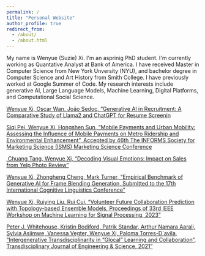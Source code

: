 ```yaml
---
permalink: /
title: "Personal Website"
author_profile: true
redirect_from: 
  - /about/
  - /about.html
---
```

My name is Wenyue (Suzie) Xi. I'm an asprinig PhD student. I'm currently working as Quantative Analyst at Bank of America. I have received Master in Computer Science from New York Unversity (NYU), and bachelor degree in Computer Science and Art History from Smith College. I have previously worked at Google Summer of Code. My research interests include generative AI, Large Language Models, Machine Learning, Digital Platforms, and Computational Social Science.   

<p><a href="https://suziexi.github.io/_pages/abstract1.html">Wenyue Xi, Oscar Wan, João Sedoc, “Generative Al in Recruitment: A Comparative Study of Llama2 and ChatGPT for Resume Screenin </a></p>
 

<p><a href="https://suziexi.github.io/_pages/abstract2.html">Siqi Pei, Wenyue Xi, Hongshen Sun, “Mobile Payments and Urban Mobility: Assessing the Influence of Mobile Payments on Metro Ridership and Environmental Enhancement”, Accepted by 46th The INFORMS Society for Marketing Science (ISMS) Marketing Science Conference</a></p>


<p><a href="https://suziexi.github.io/_pages/abstract3.html"> Chuang Tang, Wenyue Xi, “Decoding Visual Emotions: Impact on Sales from Yelp Photo Review” </a></p>
 


<p><a href="https://suziexi.github.io/_pages/abstract4.html">Wenyue Xi, Zhongheng Cheng, Mark Turner, “Empirical Benchmark of Generative AI for Frame Blending Generation, Submitted to the 17th International Cognitive Linguistics Conference”</a></p>

<p><a href="https://ieeexplore.ieee.org/document/10285991">Wenyue Xi, Ruiying Liu, Rui Cui,  “Volunteer Future Collaboration Prediction with Topology-based Ensemble Models, Proceedings of 33rd IEEE Workshop on Machine Learning for Signal Processing, 2023”</a></p>


<p><a href="https://www.atlas-tjes.org/index.php/tjes/article/view/180">Peter J. Whitehouse, Kristin Bodiford, Patrik Standar, Arthur Namara Aarali, Sylvia Asiimwe, Vanessa Vegter, Wenyue Xi, Paloma Torres-D´avila, “Intergenerative Transdisciplinarity in “Glocal” Learning and Collaboration”, Transdisciplinary Journal of Engineering & Science, 2021”</a></p>
